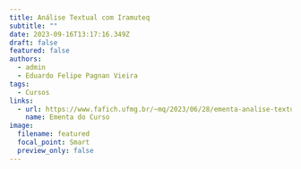 ```yaml
---
title: Análise Textual com Iramuteq
subtitle: ""
date: 2023-09-16T13:17:16.349Z
draft: false
featured: false
authors:
  - admin
  - Eduardo Felipe Pagnan Vieira
tags:
  - Cursos
links:
  - url: https://www.fafich.ufmg.br/~mq/2023/06/28/ementa-analise-textual-com-iramuteq/
    name: Ementa do Curso
image:
  filename: featured
  focal_point: Smart
  preview_only: false
---
```

